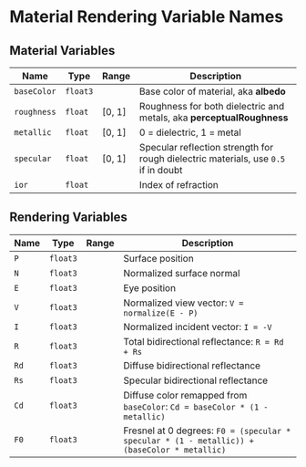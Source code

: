 # Material Rendering Variable Names

## Material Variables
| Name      | Type   | Range  | Description|
|-----------|--------|--------|------------|
|`baseColor`|`float3`| | Base color of material, aka **albedo**|
|`roughness`|`float` | [0, 1] | Roughness for both dielectric and metals, aka **perceptualRoughness**|
|`metallic` |`float` | [0, 1] | 0 = dielectric, 1 = metal|
|`specular` |`float` | [0, 1] | Specular reflection strength for rough dielectric materials, use `0.5` if in doubt|
|`ior` |`float` || Index of refraction|

## Rendering Variables
| Name      | Type  | Range  | Description|
|-----------|-------|--------|------------|
|`P`        |`float3`|| Surface position|
|`N`        |`float3`|| Normalized surface normal|
|`E`        |`float3`|| Eye position|
|`V`        |`float3`|| Normalized view vector: `V = normalize(E - P)` |
|`I`        |`float3`|| Normalized incident vector: `I = -V`|
|`R`        |`float3`|| Total bidirectional reflectance: `R = Rd + Rs` |
|`Rd`       |`float3`|| Diffuse bidirectional reflectance|
|`Rs`       |`float3`|| Specular bidirectional reflectance|
|`Cd`       |`float3`|| Diffuse color remapped from `baseColor`: `Cd = baseColor * (1 - metallic)`|
|`F0`       |`float3`|| Fresnel at 0 degrees: `F0 = (specular * specular * (1 - metallic)) + (baseColor * metallic)`|